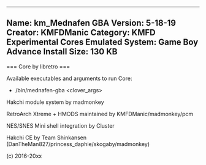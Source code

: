 -----------------------
Name: km_Mednafen GBA
Version: 5-18-19
Creator: KMFDManic
Category: KMFD Experimental Cores
Emulated System: Game Boy Advance
Install Size: 130 KB
-----------------------
=== Core by libretro ===

Available executables and arguments to run Core:
- /bin/mednafen-gba <rom> <clover_args>

Hakchi module system by madmonkey

RetroArch Xtreme + HMODS maintained by KMFDManic/madmonkey/pcm

NES/SNES Mini shell integration by Cluster

Hakchi CE by Team Shinkansen (DanTheMan827/princess_daphie/skogaby/madmonkey)

(c) 2016-20xx
